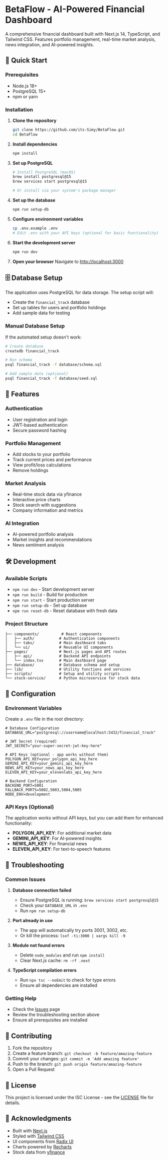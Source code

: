 # BetaFlow - AI-Powered Financial Dashboard

A comprehensive financial dashboard built with Next.js 14, TypeScript, and Tailwind CSS. Features portfolio management, real-time market analysis, news integration, and AI-powered insights.

## 🚀 Quick Start

### Prerequisites

- Node.js 18+ 
- PostgreSQL 15+
- npm or yarn

### Installation

1. **Clone the repository**
   ```bash
   git clone https://github.com/its-Simy/BetaFlow.git
   cd BetaFlow
   ```

2. **Install dependencies**
   ```bash
   npm install
   ```

3. **Set up PostgreSQL**
   ```bash
   # Install PostgreSQL (macOS)
   brew install postgresql@15
   brew services start postgresql@15
   
   # Or install via your system's package manager
   ```

4. **Set up the database**
   ```bash
   npm run setup-db
   ```

5. **Configure environment variables**
   ```bash
   cp .env.example .env
   # Edit .env with your API keys (optional for basic functionality)
   ```

6. **Start the development server**
   ```bash
   npm run dev
   ```

7. **Open your browser**
   Navigate to [http://localhost:3000](http://localhost:3000)

## 🗄️ Database Setup

The application uses PostgreSQL for data storage. The setup script will:

- Create the `financial_track` database
- Set up tables for users and portfolio holdings
- Add sample data for testing

### Manual Database Setup

If the automated setup doesn't work:

```bash
# Create database
createdb financial_track

# Run schema
psql financial_track -f database/schema.sql

# Add sample data (optional)
psql financial_track -f database/seed.sql
```

## 🎯 Features

### Authentication
- User registration and login
- JWT-based authentication
- Secure password hashing

### Portfolio Management
- Add stocks to your portfolio
- Track current prices and performance
- View profit/loss calculations
- Remove holdings

### Market Analysis
- Real-time stock data via yfinance
- Interactive price charts
- Stock search with suggestions
- Company information and metrics

### AI Integration
- AI-powered portfolio analysis
- Market insights and recommendations
- News sentiment analysis

## 🛠️ Development

### Available Scripts

- `npm run dev` - Start development server
- `npm run build` - Build for production
- `npm run start` - Start production server
- `npm run setup-db` - Set up database
- `npm run reset-db` - Reset database with fresh data

### Project Structure

```
├── components/          # React components
│   ├── auth/           # Authentication components
│   ├── tabs/           # Main dashboard tabs
│   └── ui/             # Reusable UI components
├── pages/              # Next.js pages and API routes
│   ├── api/            # Backend API endpoints
│   └── index.tsx       # Main dashboard page
├── database/           # Database schema and setup
├── lib/                # Utility functions and services
├── scripts/            # Setup and utility scripts
└── stock-service/      # Python microservice for stock data
```

## 🔧 Configuration

### Environment Variables

Create a `.env` file in the root directory:

```env
# Database Configuration
DATABASE_URL="postgresql://username@localhost:5432/financial_track"

# JWT Secret (required)
JWT_SECRET="your-super-secret-jwt-key-here"

# API Keys (optional - app works without them)
POLYGON_API_KEY=your_polygon_api_key_here
GEMINI_API_KEY=your_gemini_api_key_here
NEWS_API_KEY=your_news_api_key_here
ELEVEN_API_KEY=your_elevenlabs_api_key_here

# Backend Configuration
BACKEND_PORT=5001
FALLBACK_PORTS=5002,5003,5004,5005
NODE_ENV=development
```

### API Keys (Optional)

The application works without API keys, but you can add them for enhanced functionality:

- **POLYGON_API_KEY**: For additional market data
- **GEMINI_API_KEY**: For AI-powered insights
- **NEWS_API_KEY**: For financial news
- **ELEVEN_API_KEY**: For text-to-speech features

## 🐛 Troubleshooting

### Common Issues

1. **Database connection failed**
   - Ensure PostgreSQL is running: `brew services start postgresql@15`
   - Check your `DATABASE_URL` in `.env`
   - Run `npm run setup-db`

2. **Port already in use**
   - The app will automatically try ports 3001, 3002, etc.
   - Or kill the process: `lsof -ti:3000 | xargs kill -9`

3. **Module not found errors**
   - Delete `node_modules` and run `npm install`
   - Clear Next.js cache: `rm -rf .next`

4. **TypeScript compilation errors**
   - Run `npx tsc --noEmit` to check for type errors
   - Ensure all dependencies are installed

### Getting Help

- Check the [Issues](https://github.com/its-Simy/BetaFlow/issues) page
- Review the troubleshooting section above
- Ensure all prerequisites are installed

## 🤝 Contributing

1. Fork the repository
2. Create a feature branch: `git checkout -b feature/amazing-feature`
3. Commit your changes: `git commit -m 'Add amazing feature'`
4. Push to the branch: `git push origin feature/amazing-feature`
5. Open a Pull Request

## 📝 License

This project is licensed under the ISC License - see the [LICENSE](LICENSE) file for details.

## 🙏 Acknowledgments

- Built with [Next.js](https://nextjs.org/)
- Styled with [Tailwind CSS](https://tailwindcss.com/)
- UI components from [Radix UI](https://www.radix-ui.com/)
- Charts powered by [Recharts](https://recharts.org/)
- Stock data from [yfinance](https://github.com/ranaroussi/yfinance)